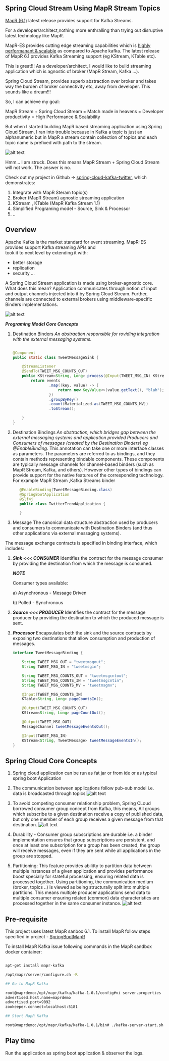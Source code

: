## Spring Cloud Stream Using MapR Stream Topics

[MapR (6.1)](https://mapr.com/blog/mapr-6-1-simplifies-the-development-of-ai-and-analytics-applications/)  latest 
release provides support for Kafka Streams.

For a developer/architect,nothing more enthralling than trying out disruptive latest technology like MapR.

MapR-ES provides cutting edge streaming capabilities which is [highly performanant & scalable](https://mapr.com/blog/kafka-vs-mapr-streams-why-mapr/) 
as compared to Apache kafka. The latest release of MapR 6.1 provides Kafka Streaming support (eg KStream, KTable etc).

This is great!!! As a developer/architect, I would like to build streaming application which is agnostic of broker 
(MapR Stream, Kafka ...). 

Spring Cloud Stream, provides superb abstraction over broker and takes way the burden of broker connectivity etc, away 
from developer. This sounds like a dream!!! 

So, I can achieve my goal:

MapR Stream + Spring Cloud Stream = Match made in heavens = Developer productivity = High Performance & Scalability

But when I started building MapR based streaming application using Spring Cloud Stream, I ran into trouble because
in Kafka a topic is just an alphanumeric but in MapR a stream contain collection of topics and each topic name is 
prefixed with path to the stream.

![alt text](MapRStreamTopicVsKafka.jpg) 

Hmm... I am struck. Does this means MapR Stream + Spring Cloud Stream will not work. The answer is no.

Check out my project in Github -> [spring-cloud-kafka-twitter](https://github.com/mgorav/SpringCloudKafkaStreamTwitterTrend), which demonstrates:
1. Integrate with MapR Steram topic(s)
2. Broker (MapR Stream) agnostic streaming application
3. KStream , KTable (MapR Kafka Stream 1.1)
4. Simplified Programing model - Source, Sink & Processor
5. ..

## Overview 
Apache Kafka is the market standard for event streaming. MapR-ES provides support Kafka streaming APIs and  
took it to next level by extending it with:
- better storage
- replication
- security ...

A Spring Cloud Stream application is made using broker-agnostic core. What does this mean? Application communicates 
through notion of input and output channels injected into it by Spring Cloud Stream. Further, channels are connected to 
external brokers using middleware-specific Binders implementations.

![alt text](SpringCloudStreamingApp.jpg) 

_**Programing Model Core Concepts**_
1. Destination Binders
    _An abstraction responsible for roviding integration with the external messaging systems._
    ```java
    
    @Component
    public static class TweetMessageSink {

        @StreamListener
        @SendTo(TWEET_MSG_COUNTS_OUT)
        public KStream<String, Long> process(@Input(TWEET_MSG_IN) KStream<String, TweetMessage> events) {
            return events
                    .map((key, value) -> {
                        return new KeyValue<>(value.getText(), "blah");
                    })
                    .groupByKey()
                    .count(Materialized.as(TWEET_MSG_COUNTS_MV))
                    .toStream();

        }
    }

    ```
    
2. Destination Bindings
    _An abstraction, which bridges gap between the external messaging systems and application provided Producers and 
    Consumers of messages (created by the Destination Binders) eg @EnableBinding._
    This annotation can take one or more interface classes as parameters. The parameters are referred to as bindings, 
    and they contain methods representing bindable components. These components are typically message channels 
    for channel-based binders (such as MapR Stream, Kafka, and others). However other types of bindings can provide 
    support for the native features of the corresponding technology. For example MapR Stream ,Kafka Streams binder 
    
    ```java
       @EnableBinding(TweetMessageBinding.class)
       @SpringBootApplication
       @Slf4j
       public class TwitterTrendApplication {
    
       }
    ```
    
 

3. Message
   The canonical data structure abstraction used by producers and consumers to communicate with Destination Binders 
   (and thus other applications via external messaging systems).
   
  The message exchange contracts is specified in binding interface, which includes: 
  
  1. _**Sink <<< CONSUMER**_
        Identifies the contract for the message consumer by providing the destination from which the message is consumed.
          
        _**NOTE**_ 
        
        Consumer types available:
        
        a) Asynchronous - Message Driven
        
        b) Polled - Synchronous
              
  2. _**Source <<< PRODUCER**_
        Identifies the contract for the message producer by providing the destination to which the produced message is sent.
      
  3. _**Processor**_
        Encapsulates both the sink and the source contracts by exposing two destinations that allow consumption and 
        production of messages.
   
     ```java
     interface TweetMessageBinding {
     
         String TWEET_MSG_OUT = "tweetmsgout";
         String TWEET_MSG_IN = "tweetmsgin";
     
         String TWEET_MSG_COUNTS_OUT = "tweetmsgcntout";
         String TWEET_MSG_COUNTS_IN = "tweetmsgcntin";
         String TWEET_MSG_COUNTS_MV = "tweetmsgmv";
     
         @Input(TWEET_MSG_COUNTS_IN)
         KTable<String, Long> pageCountsIn();
     
         @Output(TWEET_MSG_COUNTS_OUT)
         KStream<String, Long> pageCountOut();
     
         @Output(TWEET_MSG_OUT)
         MessageChannel tweetMessageEventsOut();
     
         @Input(TWEET_MSG_IN)
         KStream<String, TweetMessage> tweetMessageEventsIn();
     }
     ```    
    
   
## Spring Cloud Core Concepts
1. Spring cloud application can be run as fat jar or from ide or as typical spring boot Application

2. The communication between applications follow pub-sub model i.e. data is broadcasted through topics
   ![alt text](SpringCloudStreamPubSub.jpg)
   
3. To avoid  competing consumer relationship problem, Spring CLoud borrowed consumer group concept from Kafka, this means, 
   All groups which subscribe to a given destination receive a copy of published data, but only one member of each group 
   receives a given message from that destination.
   ![alt text](SpringCloudStreamConsumerGroup.jpg)
        
4. Durability - Consumer group subscriptions are durable i.e. a binder implementation ensures that group subscriptions 
   are persistent, and once at least one subscription for a group has been created, the group will receive messages,
    even if they are sent while all applications in the group are stopped.
    
5. Partitioning: This feature provides abilitty to partition data between multiple instances of a given application and
   provides performance boost specially for stateful processing, ensuring related data is processed together. Using 
   partitioning, the communication medium (broker, topics ..) is viewed as being structurally split into multiple
   partitions. This means multiple producer applications send data to multiple consumer ensuring related (common) data
   characteristics are processed together in the same consumer instance.
   ![alt text](SpringCloudStreamPartition.jpg)
## Pre-requisite

This project uses latest MapR sanbox 6.1. To install MapR follow steps specified in project - [SpringBootMapR](https://github.com/mgorav/SpringBootMapR)

To install MapR Kafka issue following commands in the MapR sandbox docker container:

```bash

apt-get install mapr-kafka

/opt/mapr/server/configure.sh -R

## Go to MapR Kafka 

root@maprdemo:/opt/mapr/kafka/kafka-1.0.1/config#vi server.properties
advertised.host.name=maprdemo
advertised.port=9092
zookeeper.connect=localhost:5181

## Start MapR Kafka

root@maprdemo:/opt/mapr/kafka/kafka-1.0.1/bin# ./kafka-server-start.sh  ../config/server.properties

```

## Play time
  Run the application as spring boot application & observer the logs.




 